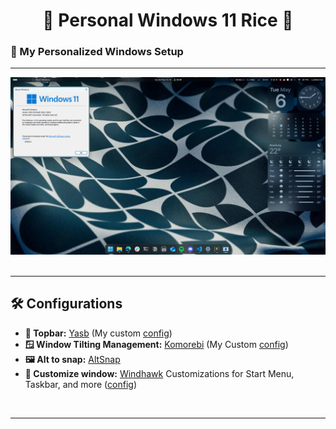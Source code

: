 <h1 align="center"> 🌾 Personal Windows 11 Rice 🌾 </h1>

### 🍵 My Personalized Windows Setup  

---

![](assets/image.png)<br/><br/>

---

## 🛠️ Configurations  
- **📌 Topbar:** [Yasb](https://github.com/amnweb/yasb) (My custom [config](.config/yasb/))  
- **🪟 Window Tilting Management:** [Komorebi](https://github.com/LGUG2Z/komorebi) (My Custom [config](.config/))  
- **🖼️ Alt to snap:** [AltSnap](https://github.com/RamonUnch/AltSnap/releases)
- **📂 Customize window:** [Windhawk](https://windhawk.net/) Customizations for Start Menu, Taskbar, and more ([config](windhawk/))  
<br>

--- 
